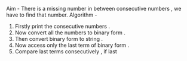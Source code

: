 Aim - There is a missing number in between consecutive numbers , we have to find that number.
Algorithm -
1) Firstly print the consecutive numbers .
2) Now convert all the numbers to binary form .
3) Then convert binary form to string .
4) Now access only the last term of binary form .
5) Compare last terms consecutively , if last 

